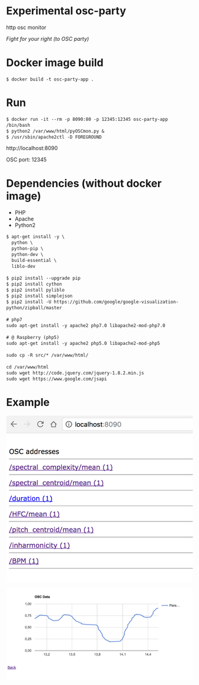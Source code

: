 # Experimental osc-party

http osc monitor


_Fight for your right (to OSC party)_

# Docker image build
```
$ docker build -t osc-party-app .
```

# Run
```
$ docker run -it --rm -p 8090:80 -p 12345:12345 osc-party-app /bin/bash
$ python2 /var/www/html/pyOSCmon.py &
$ /usr/sbin/apache2ctl -D FOREGROUND
```

http://localhost:8090

OSC port: 12345

# Dependencies (without docker image)

* PHP
* Apache
* Python2

```
$ apt-get install -y \
  python \
  python-pip \
  python-dev \
  build-essential \
  liblo-dev
  
$ pip2 install --upgrade pip
$ pip2 install cython 
$ pip2 install pyliblo 
$ pip2 install simplejson
$ pip2 install -U https://github.com/google/google-visualization-python/zipball/master

# php7
sudo apt-get install -y apache2 php7.0 libapache2-mod-php7.0

# @ Raspberry (php5)
sudo apt-get install -y apache2 php5.0 libapache2-mod-php5

sudo cp -R src/* /var/www/html/

cd /var/www/html
sudo wget http://code.jquery.com/jquery-1.8.2.min.js
sudo wget https://www.google.com/jsapi
```
# Example

![osc msg list.png](doc/osc_msg_list.png)

![osc data.png](doc/osc_data.png)